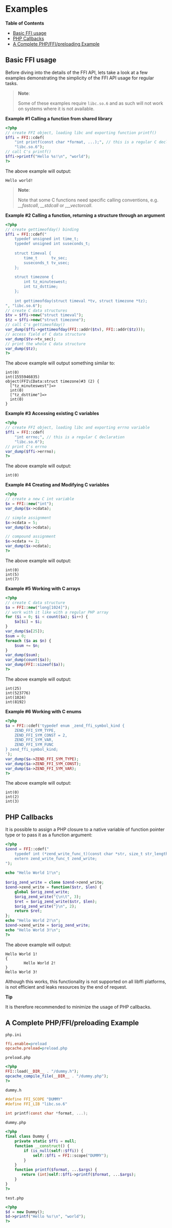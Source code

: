 Examples
========

**Table of Contents**

-   [Basic FFI usage](/ffi/examples.html#Basic%20FFI%20usage)
-   [PHP Callbacks](/ffi/examples.html#PHP%20Callbacks)
-   [A Complete PHP/FFI/preloading
    Example](/ffi/examples.html#A%20Complete%20PHP/FFI/preloading%20Example)

Basic FFI usage
---------------

Before diving into the details of the FFI API, lets take a look at a few
examples demonstrating the simplicity of the FFI API usage for regular
tasks.

> **Note**:
>
> Some of these examples require `libc.so.6` and as such will not work
> on systems where it is not available.

**Example \#1 Calling a function from shared library**

``` php
<?php
// create FFI object, loading libc and exporting function printf()
$ffi = FFI::cdef(
    "int printf(const char *format, ...);", // this is a regular C declaration
    "libc.so.6");
// call C's printf()
$ffi->printf("Hello %s!\n", "world");
?>
```

The above example will output:

    Hello world!

> **Note**:
>
> Note that some C functions need specific calling conventions, e.g.
> *\_\_fastcall*, *\_\_stdcall* or *,\_\_vectorcall*.

**Example \#2 Calling a function, returning a structure through an
argument**

``` php
<?php
// create gettimeofday() binding
$ffi = FFI::cdef("
    typedef unsigned int time_t;
    typedef unsigned int suseconds_t;
 
    struct timeval {
        time_t      tv_sec;
        suseconds_t tv_usec;
    };
 
    struct timezone {
        int tz_minuteswest;
        int tz_dsttime;
    };
 
    int gettimeofday(struct timeval *tv, struct timezone *tz);    
", "libc.so.6");
// create C data structures
$tv = $ffi->new("struct timeval");
$tz = $ffi->new("struct timezone");
// call C's gettimeofday()
var_dump($ffi->gettimeofday(FFI::addr($tv), FFI::addr($tz)));
// access field of C data structure
var_dump($tv->tv_sec);
// print the whole C data structure
var_dump($tz);
?>
```

The above example will output something similar to:

    int(0)
    int(1555946835)
    object(FFI\CData:struct timezone)#3 (2) {
      ["tz_minuteswest"]=>
      int(0)
      ["tz_dsttime"]=>
      int(0)
    }

**Example \#3 Accessing existing C variables**

``` php
<?php
// create FFI object, loading libc and exporting errno variable
$ffi = FFI::cdef(
    "int errno;", // this is a regular C declaration
    "libc.so.6");
// print C's errno
var_dump($ffi->errno);
?>
```

The above example will output:

    int(0)

**Example \#4 Creating and Modifying C variables**

``` php
<?php
// create a new C int variable
$x = FFI::new("int");
var_dump($x->cdata);

// simple assignment
$x->cdata = 5;
var_dump($x->cdata);

// compound assignment
$x->cdata += 2;
var_dump($x->cdata);
?>
```

The above example will output:

    int(0)
    int(5)
    int(7)

**Example \#5 Working with C arrays**

``` php
<?php
// create C data structure
$a = FFI::new("long[1024]");
// work with it like with a regular PHP array
for ($i = 0; $i < count($a); $i++) {
    $a[$i] = $i;
}
var_dump($a[25]);
$sum = 0;
foreach ($a as $n) {
    $sum += $n;
}
var_dump($sum);
var_dump(count($a));
var_dump(FFI::sizeof($a));
?>
```

The above example will output:

    int(25)
    int(523776)
    int(1024)
    int(8192)

**Example \#6 Working with C enums**

``` php
<?php
$a = FFI::cdef('typedef enum _zend_ffi_symbol_kind {
    ZEND_FFI_SYM_TYPE,
    ZEND_FFI_SYM_CONST = 2,
    ZEND_FFI_SYM_VAR,
    ZEND_FFI_SYM_FUNC
} zend_ffi_symbol_kind;
');
var_dump($a->ZEND_FFI_SYM_TYPE);
var_dump($a->ZEND_FFI_SYM_CONST);
var_dump($a->ZEND_FFI_SYM_VAR);
?>
```

The above example will output:

    int(0)
    int(2)
    int(3)

PHP Callbacks
-------------

It is possible to assign a PHP closure to a native variable of function
pointer type or to pass it as a function argument:

``` php
<?php
$zend = FFI::cdef("
    typedef int (*zend_write_func_t)(const char *str, size_t str_length);
    extern zend_write_func_t zend_write;
");
 
echo "Hello World 1!\n";
 
$orig_zend_write = clone $zend->zend_write;
$zend->zend_write = function($str, $len) {
    global $orig_zend_write;
    $orig_zend_write("{\n\t", 3);
    $ret = $orig_zend_write($str, $len);
    $orig_zend_write("}\n", 2);
    return $ret;
};
echo "Hello World 2!\n";
$zend->zend_write = $orig_zend_write;
echo "Hello World 3!\n";
?>
```

The above example will output:

    Hello World 1!
    {
            Hello World 2!
    }
    Hello World 3!

Although this works, this functionality is not supported on all libffi
platforms, is not efficient and leaks resources by the end of request.

**Tip**

It is therefore recommended to minimize the usage of PHP callbacks.

A Complete PHP/FFI/preloading Example
-------------------------------------

`php.ini`

``` ini
ffi.enable=preload
opcache.preload=preload.php
```

`preload.php`

``` php
<?php
FFI::load(__DIR__ . "/dummy.h");
opcache_compile_file(__DIR__ . "/dummy.php");
?>
```

`dummy.h`

``` c
#define FFI_SCOPE "DUMMY"
#define FFI_LIB "libc.so.6"
 
int printf(const char *format, ...);
```

`dummy.php`

``` php
<?php
final class Dummy {
    private static $ffi = null;
    function __construct() {
        if (is_null(self::$ffi)) {
            self::$ffi = FFI::scope("DUMMY");
        }
    }
    function printf($format, ...$args) {
       return (int)self::$ffi->printf($format, ...$args);
    }
}
?>
```

`test.php`

``` php
<?php
$d = new Dummy();
$d->printf("Hello %s!\n", "world");
?>
```
